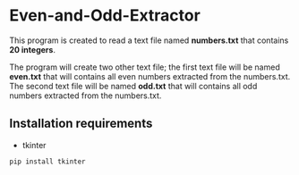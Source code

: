 # Even-and-Odd-Extractor

This program is created to read a text file named **numbers.txt** that contains **20 integers**. 

The program will create two other text file; the first text file will be named **even.txt** that will contains all even numbers extracted from the numbers.txt. The second text file will be named **odd.txt** that will contains all odd numbers extracted from the numbers.txt.

## Installation requirements

- tkinter
```bash
pip install tkinter
```

